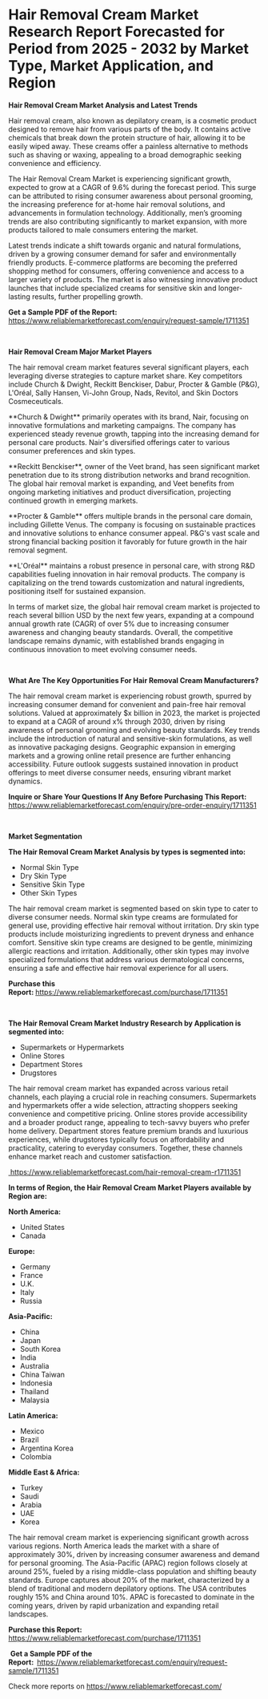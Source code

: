 <p><h1>Hair Removal Cream Market Research Report Forecasted for Period from 2025 -  2032 by Market Type, Market Application, and Region</h1></p><p><strong>Hair Removal Cream Market Analysis and Latest Trends</strong></p>
<p><p>Hair removal cream, also known as depilatory cream, is a cosmetic product designed to remove hair from various parts of the body. It contains active chemicals that break down the protein structure of hair, allowing it to be easily wiped away. These creams offer a painless alternative to methods such as shaving or waxing, appealing to a broad demographic seeking convenience and efficiency.</p><p>The Hair Removal Cream Market is experiencing significant growth, expected to grow at a CAGR of 9.6% during the forecast period. This surge can be attributed to rising consumer awareness about personal grooming, the increasing preference for at-home hair removal solutions, and advancements in formulation technology. Additionally, men’s grooming trends are also contributing significantly to market expansion, with more products tailored to male consumers entering the market.</p><p>Latest trends indicate a shift towards organic and natural formulations, driven by a growing consumer demand for safer and environmentally friendly products. E-commerce platforms are becoming the preferred shopping method for consumers, offering convenience and access to a larger variety of products. The market is also witnessing innovative product launches that include specialized creams for sensitive skin and longer-lasting results, further propelling growth.</p></p>
<p><strong>Get a Sample PDF of the Report:&nbsp;</strong> <a href="https://www.reliablemarketforecast.com/enquiry/request-sample/1711351?utm_campaign=2736&utm_medium=2&utm_source=Github&utm_content=ia&utm_term=27032025&utm_id=hair-removal-cream">https://www.reliablemarketforecast.com/enquiry/request-sample/1711351</a></p>
<p>&nbsp;</p>
<p><strong>Hair Removal Cream Major Market Players</strong></p>
<p><p>The hair removal cream market features several significant players, each leveraging diverse strategies to capture market share. Key competitors include Church & Dwight, Reckitt Benckiser, Dabur, Procter & Gamble (P&G), L'Oréal, Sally Hansen, Vi-John Group, Nads, Revitol, and Skin Doctors Cosmeceuticals.</p><p>**Church & Dwight** primarily operates with its brand, Nair, focusing on innovative formulations and marketing campaigns. The company has experienced steady revenue growth, tapping into the increasing demand for personal care products. Nair's diversified offerings cater to various consumer preferences and skin types.</p><p>**Reckitt Benckiser**, owner of the Veet brand, has seen significant market penetration due to its strong distribution networks and brand recognition. The global hair removal market is expanding, and Veet benefits from ongoing marketing initiatives and product diversification, projecting continued growth in emerging markets.</p><p>**Procter & Gamble** offers multiple brands in the personal care domain, including Gillette Venus. The company is focusing on sustainable practices and innovative solutions to enhance consumer appeal. P&G's vast scale and strong financial backing position it favorably for future growth in the hair removal segment.</p><p>**L'Oréal** maintains a robust presence in personal care, with strong R&D capabilities fueling innovation in hair removal products. The company is capitalizing on the trend towards customization and natural ingredients, positioning itself for sustained expansion.</p><p>In terms of market size, the global hair removal cream market is projected to reach several billion USD by the next few years, expanding at a compound annual growth rate (CAGR) of over 5% due to increasing consumer awareness and changing beauty standards. Overall, the competitive landscape remains dynamic, with established brands engaging in continuous innovation to meet evolving consumer needs.</p></p>
<p>&nbsp;</p>
<p><strong>What Are The Key Opportunities For Hair Removal Cream Manufacturers?</strong></p>
<p><p>The hair removal cream market is experiencing robust growth, spurred by increasing consumer demand for convenient and pain-free hair removal solutions. Valued at approximately $x billion in 2023, the market is projected to expand at a CAGR of around x% through 2030, driven by rising awareness of personal grooming and evolving beauty standards. Key trends include the introduction of natural and sensitive-skin formulations, as well as innovative packaging designs. Geographic expansion in emerging markets and a growing online retail presence are further enhancing accessibility. Future outlook suggests sustained innovation in product offerings to meet diverse consumer needs, ensuring vibrant market dynamics.</p></p>
<p><strong>Inquire or Share Your Questions If Any Before Purchasing This Report:</strong> <a href="https://www.reliablemarketforecast.com/enquiry/pre-order-enquiry/1711351?utm_campaign=2736&utm_medium=2&utm_source=Github&utm_content=ia&utm_term=27032025&utm_id=hair-removal-cream">https://www.reliablemarketforecast.com/enquiry/pre-order-enquiry/1711351</a></p>
<p>&nbsp;</p>
<p><strong>Market Segmentation</strong></p>
<p><strong>The Hair Removal Cream Market Analysis by types is segmented into:</strong></p>
<p><ul><li>Normal Skin Type</li><li>Dry Skin Type</li><li>Sensitive Skin Type</li><li>Other Skin Types</li></ul></p>
<p><p>The hair removal cream market is segmented based on skin type to cater to diverse consumer needs. Normal skin type creams are formulated for general use, providing effective hair removal without irritation. Dry skin type products include moisturizing ingredients to prevent dryness and enhance comfort. Sensitive skin type creams are designed to be gentle, minimizing allergic reactions and irritation. Additionally, other skin types may involve specialized formulations that address various dermatological concerns, ensuring a safe and effective hair removal experience for all users.</p></p>
<p><strong>Purchase this Report:&nbsp;</strong><a href="https://www.reliablemarketforecast.com/purchase/1711351?utm_campaign=2736&utm_medium=2&utm_source=Github&utm_content=ia&utm_term=27032025&utm_id=hair-removal-cream">https://www.reliablemarketforecast.com/purchase/1711351</a></p>
<p>&nbsp;</p>
<p><strong>The Hair Removal Cream Market Industry Research by Application is segmented into:</strong></p>
<p><ul><li>Supermarkets or Hypermarkets</li><li>Online Stores</li><li>Department Stores</li><li>Drugstores</li></ul></p>
<p><p>The hair removal cream market has expanded across various retail channels, each playing a crucial role in reaching consumers. Supermarkets and hypermarkets offer a wide selection, attracting shoppers seeking convenience and competitive pricing. Online stores provide accessibility and a broader product range, appealing to tech-savvy buyers who prefer home delivery. Department stores feature premium brands and luxurious experiences, while drugstores typically focus on affordability and practicality, catering to everyday consumers. Together, these channels enhance market reach and customer satisfaction.</p></p>
<p><a href="https://www.reliablemarketforecast.com/hair-removal-cream-r1711351?utm_campaign=2736&utm_medium=2&utm_source=Github&utm_content=ia&utm_term=27032025&utm_id=hair-removal-cream">&nbsp;https://www.reliablemarketforecast.com/hair-removal-cream-r1711351</a></p>
<p><strong>In terms of Region, the Hair Removal Cream Market Players available by Region are:</strong></p>
<p>
    <p> <strong> North America: </strong>
        <ul>
            <li>United States</li>
            <li>Canada</li>
        </ul>
        </p> 
    <p> <strong> Europe: </strong>
        <ul>
            <li>Germany</li>
            <li>France</li>
            <li>U.K.</li>
            <li>Italy</li>
            <li>Russia</li>
        </ul>
        </p> 
    <p> <strong> Asia-Pacific: </strong>
        <ul>
            <li>China</li>
            <li>Japan</li>
            <li>South Korea</li>
            <li>India</li>
            <li>Australia</li>
            <li>China Taiwan</li>
            <li>Indonesia</li>
            <li>Thailand</li>
            <li>Malaysia</li>
        </ul>
        </p> 
    <p> <strong> Latin America: </strong>
        <ul>
            <li>Mexico</li>
            <li>Brazil</li>
            <li>Argentina Korea</li>
            <li>Colombia</li>
        </ul>
        </p> 
    <p> <strong> Middle East & Africa: </strong>
        <ul>
            <li>Turkey</li>
            <li>Saudi</li>
            <li>Arabia</li>
            <li>UAE</li>
            <li>Korea</li>
        </ul>
    </p>
    </p>
<p><p>The hair removal cream market is experiencing significant growth across various regions. North America leads the market with a share of approximately 30%, driven by increasing consumer awareness and demand for personal grooming. The Asia-Pacific (APAC) region follows closely at around 25%, fueled by a rising middle-class population and shifting beauty standards. Europe captures about 20% of the market, characterized by a blend of traditional and modern depilatory options. The USA contributes roughly 15% and China around 10%. APAC is forecasted to dominate in the coming years, driven by rapid urbanization and expanding retail landscapes.</p></p>
<p><strong>Purchase this Report: </strong><a href="https://www.reliablemarketforecast.com/purchase/1711351?utm_campaign=2736&utm_medium=2&utm_source=Github&utm_content=ia&utm_term=27032025&utm_id=hair-removal-cream">https://www.reliablemarketforecast.com/purchase/1711351</a></p>
<p>&nbsp;<strong>Get a Sample PDF of the Report:&nbsp;&nbsp;</strong><a href="https://www.reliablemarketforecast.com/enquiry/request-sample/1711351?utm_campaign=2736&utm_medium=2&utm_source=Github&utm_content=ia&utm_term=27032025&utm_id=hair-removal-cream">https://www.reliablemarketforecast.com/enquiry/request-sample/1711351</a></p>
<p><strong></strong></p>
<p>Check more reports on <a href="https://www.reliablemarketforecast.com/?utm_campaign=2736&utm_medium=2&utm_source=Github&utm_content=ia&utm_term=27032025&utm_id=hair-removal-cream">https://www.reliablemarketforecast.com/</a></p>